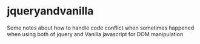 # jqueryandvanilla
Some notes about how to handle code conflict when sometimes happened when using both of jquery and Vanilla javascript for DOM manipulation
